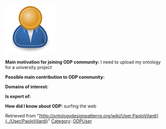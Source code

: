 [![Image:ODPUser.png](../images/a/a6/ODPUser.png)](../Image/ODPUser.png "Image:ODPUser.png")




  





__Main motivation for joining ODP community:__ I need to upload my ontology for a university project


__Possible main contribution to ODP community:__


__Domains of interest:__


  



__Is expert of:__


  

__How did I know about ODP:__ surfing the web






Retrieved from "[http://ontologydesignpatterns.org/wiki/User:PaoloVilardi](../User/PaoloVilardi)"
 [Category](http://ontologydesignpatterns.org/wiki/Special:Categories "Special:Categories"): [ODPUser](../Category/ODPUser "Category:ODPUser")